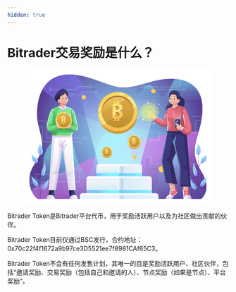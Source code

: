```yaml
---
hidden: true
---
```


# Bitrader交易奖励是什么？

<figure><img src="../../.gitbook/assets/Cryptocurrency-Compressed.png" alt="" width="563"><figcaption></figcaption></figure>

Bitrader Token是Bitrader平台代币，用于奖励活跃用户以及为社区做出贡献的伙伴。

Bitrader Token目前仅通过BSC发行，合约地址：0x70c22f4f1672a9b97ce3D5521ee7f8981CAf65C3。

Bitrader Token不会有任何发售计划，其唯一的目是奖励活跃用户、社区伙伴，包括“邀请奖励、交易奖励（包括自己和邀请的人）、节点奖励（如果是节点）、平台奖励”。
